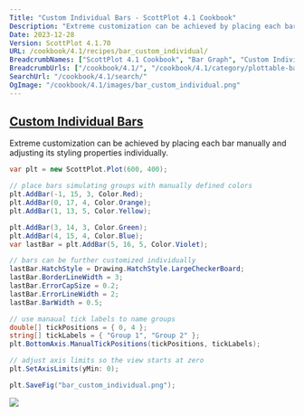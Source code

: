 ```yaml
---
Title: "Custom Individual Bars - ScottPlot 4.1 Cookbook"
Description: "Extreme customization can be achieved by placing each bar manually and adjusting its styling properties individually."
Date: 2023-12-28
Version: ScottPlot 4.1.70
URL: /cookbook/4.1/recipes/bar_custom_individual/
BreadcrumbNames: ["ScottPlot 4.1 Cookbook", "Bar Graph", "Custom Individual Bars"]
BreadcrumbUrls: ["/cookbook/4.1/", "/cookbook/4.1/category/plottable-bar-graph", "/cookbook/4.1/recipes/bar_custom_individual/"]
SearchUrl: "/cookbook/4.1/search/"
OgImage: "/cookbook/4.1/images/bar_custom_individual.png"
---
```


<h2><a id='custom-individual-bars' href='/cookbook/4.1/recipes/bar_custom_individual/'>Custom Individual Bars</a></h2>

Extreme customization can be achieved by placing each bar manually and adjusting its styling properties individually.

```cs
var plt = new ScottPlot.Plot(600, 400);

// place bars simulating groups with manually defined colors
plt.AddBar(-1, 15, 3, Color.Red);
plt.AddBar(0, 17, 4, Color.Orange);
plt.AddBar(1, 13, 5, Color.Yellow);

plt.AddBar(3, 14, 3, Color.Green);
plt.AddBar(4, 15, 4, Color.Blue);
var lastBar = plt.AddBar(5, 16, 5, Color.Violet);

// bars can be further customized individually
lastBar.HatchStyle = Drawing.HatchStyle.LargeCheckerBoard;
lastBar.BorderLineWidth = 3;
lastBar.ErrorCapSize = 0.2;
lastBar.ErrorLineWidth = 2;
lastBar.BarWidth = 0.5;

// use manaual tick labels to name groups
double[] tickPositions = { 0, 4 };
string[] tickLabels = { "Group 1", "Group 2" };
plt.BottomAxis.ManualTickPositions(tickPositions, tickLabels);

// adjust axis limits so the view starts at zero
plt.SetAxisLimits(yMin: 0);

plt.SaveFig("bar_custom_individual.png");
```

<img src='../../images/bar_custom_individual.png' class='d-block mx-auto my-5' />


